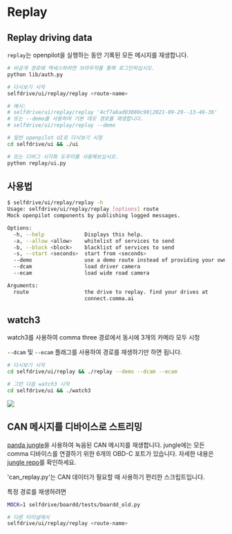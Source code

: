 # Replay

## Replay driving data

`replay`는 openpilot을 실행하는 동안 기록된 모든 메시지를 재생합니다.

```bash
# 비공개 경로에 액세스하려면 브라우저를 통해 로그인하십시오.
python lib/auth.py

# 다시보기 시작
selfdrive/ui/replay/replay <route-name>

# 예시:
# selfdrive/ui/replay/replay '4cf7a6ad03080c90|2021-09-29--13-46-36'
# 또는 --demo를 사용하여 기본 데모 경로를 재생합니다.
# selfdrive/ui/replay/replay --demo

# 일반 openpilot UI로 다시보기 시청
cd selfdrive/ui && ./ui

# 또는 디버그 시각화 도우미를 사용해보십시오.
python replay/ui.py
```

## 사용법
``` bash
$ selfdrive/ui/replay/replay -h
Usage: selfdrive/ui/replay/replay [options] route
Mock openpilot components by publishing logged messages.

Options:
  -h, --help             Displays this help.
  -a, --allow <allow>    whitelist of services to send
  -b, --block <block>    blacklist of services to send
  -s, --start <seconds>  start from <seconds>
  --demo                 use a demo route instead of providing your own
  --dcam                 load driver camera
  --ecam                 load wide road camera

Arguments:
  route                  the drive to replay. find your drives at
                         connect.comma.ai
```

## watch3

watch3를 사용하여 comma three 경로에서 동시에 3개의 카메라 모두 시청

`--dcam` 및 `--ecam` 플래그를 사용하여 경로를 재생하기만 하면 됩니다.

```bash
# 다시보기 시작
cd selfdrive/ui/replay && ./replay --demo --dcam --ecam

# 그런 다음 watch3 시작
cd selfdrive/ui && ./watch3
```

![](https://i.imgur.com/IeaOdAb.png)

## CAN 메시지를 디바이스로 스트리밍

[panda jungle](https://comma.ai/shop/products/panda-jungle)을 사용하여 녹음된 CAN 메시지를 재생합니다. jungle에는 모든 comma 디바이스를 연결하기 위한 6개의 OBD-C 포트가 있습니다. 자세한 내용은 [jungle repo](https://github.com/commaai/panda_jungle)를 확인하세요.

'can_replay.py'는 CAN 데이터가 필요할 때 사용하기 편리한 스크립트입니다.

특정 경로를 재생하려면
```bash
MOCK=1 selfdrive/boardd/tests/boardd_old.py

# 다른 터미널에서
selfdrive/ui/replay/replay <route-name>
```
